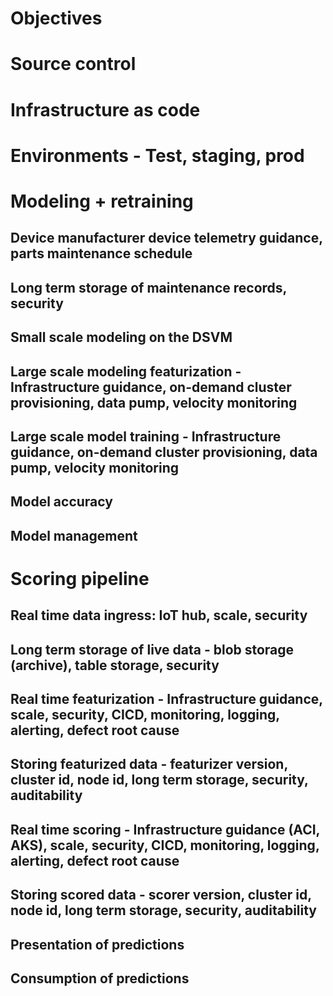 # Objectives
# Source control
# Infrastructure as code
# Environments - Test, staging, prod
# Modeling + retraining
## Device manufacturer device telemetry guidance, parts maintenance schedule
## Long term storage of maintenance records, security
## Small scale modeling on the DSVM
## Large scale modeling featurization - Infrastructure guidance, on-demand cluster provisioning, data pump, velocity monitoring
## Large scale model training - Infrastructure guidance, on-demand cluster provisioning, data pump, velocity monitoring
## Model accuracy
## Model management
# Scoring pipeline
## Real time data ingress: IoT hub, scale, security
## Long term storage of live data - blob storage (archive), table storage, security
## Real time featurization - Infrastructure guidance, scale, security, CICD, monitoring, logging, alerting, defect root cause
## Storing featurized data - featurizer version, cluster id, node id, long term storage, security, auditability
## Real time scoring - Infrastructure guidance (ACI, AKS), scale, security, CICD, monitoring, logging, alerting, defect root cause
## Storing scored data - scorer version, cluster id, node id, long term storage, security, auditability
## Presentation of predictions
## Consumption of predictions
